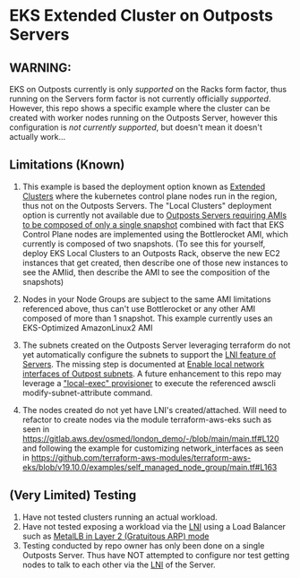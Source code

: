# EKS Extended Cluster on Outposts Servers

## WARNING:
EKS on Outposts currently is only *supported* on the Racks form factor, thus running on the Servers form factor is not currently officially *supported*.  However, this repo shows a specific example where the cluster can be created with worker nodes running on the Outposts Server, however this configuration is *not currently supported*, but doesn't mean it doesn't actually work...

## Limitations (Known)
1. This example is based the deployment option known as [Extended Clusters](https://docs.aws.amazon.com/eks/latest/userguide/eks-outposts.html#outposts-overview-comparing-deployment-options) where the kubernetes control plane nodes run in the region, thus not on the Outposts Servers.  The "Local Clusters" deployment option is currently not available due to [Outposts Servers requiring AMIs to be composed of only a single snapshot](https://docs.aws.amazon.com/outposts/latest/server-userguide/launch-instance.html#launch-instances) combined with fact that EKS Control Plane nodes are implemented using the Bottlerocket AMI, which currently is composed of two snapshots.  (To see this for yourself, deploy EKS Local Clusters to an Outposts Rack, observe the new EC2 instances that get created, then describe one of those new instances to see the AMIid, then describe the AMI to see the composition of the snapshots)

2. Nodes in your Node Groups are subject to the same AMI limitations referenced above, thus can't use Bottlerocket or any other AMI composed of more than 1 snapshot.  This example currently uses an EKS-Optimized AmazonLinux2 AMI

3. The subnets created on the Outposts Server leveraging terraform do not yet automatically configure the subnets to support the [LNI feature of Servers](https://docs.aws.amazon.com/outposts/latest/server-userguide/local-network-interface.html).  The missing step is documented at [Enable local network interfaces of Outpost subnets](https://docs.aws.amazon.com/outposts/latest/server-userguide/local-network-interface.html#enable-lni).  A future enhancement to this repo may leverage a ["local-exec" provisioner](https://developer.hashicorp.com/terraform/language/resources/provisioners/local-exec) to execute the referenced awscli modify-subnet-attribute command.

4. The nodes created do not yet have LNI's created/attached. Will need to refactor to create nodes via the module terraform-aws-eks such as seen in https://gitlab.aws.dev/osmed/london_demo/-/blob/main/main.tf#L120 and following the example for customizing network_interfaces as seen in https://github.com/terraform-aws-modules/terraform-aws-eks/blob/v19.10.0/examples/self_managed_node_group/main.tf#L163 

## (Very Limited) Testing

1. Have not tested clusters running an actual workload.
1. Have not tested exposing a workload via the [LNI](https://docs.aws.amazon.com/outposts/latest/server-userguide/local-network-interface.html) using a Load Balancer such as [MetalLB in Layer 2 (Gratuitous ARP) mode](https://metallb.universe.tf/concepts/layer2/)
1. Testing conducted by repo owner has only been done on a single Outposts Server.  Thus have NOT attempted to configure nor test getting nodes to talk to each other via the [LNI](https://docs.aws.amazon.com/outposts/latest/server-userguide/local-network-interface.html) of the Server. 
